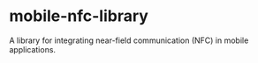 # mobile-nfc-library
A library for integrating near-field communication (NFC) in mobile applications.
